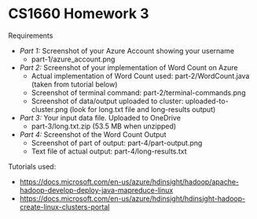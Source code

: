 # CS1660 Homework 3

Requirements
- *Part 1:* Screenshot of your Azure Account showing your username 
  - part-1/azure_account.png
- *Part 2:* Screenshot of your implementation of Word Count on Azure 
  - Actual implementation of Word Count used: part-2/WordCount.java (taken from tutorial below)
  - Screenshot of terminal command: part-2/terminal-commands.png
  - Screenshot of data/output uploaded to cluster: uploaded-to-cluster.png (look for long.txt file and long-results output)
- *Part 3:* Your input data file. Uploaded to OneDrive 
  - part-3/long.txt.zip (53.5 MB when unzipped)
- *Part 4:* Screenshot of the Word Count Output
  - Screenshot of part of output: part-4/part-output.png
  - Text file of actual output: part-4/long-results.txt

Tutorials used:
- https://docs.microsoft.com/en-us/azure/hdinsight/hadoop/apache-hadoop-develop-deploy-java-mapreduce-linux
- https://docs.microsoft.com/en-us/azure/hdinsight/hdinsight-hadoop-create-linux-clusters-portal
